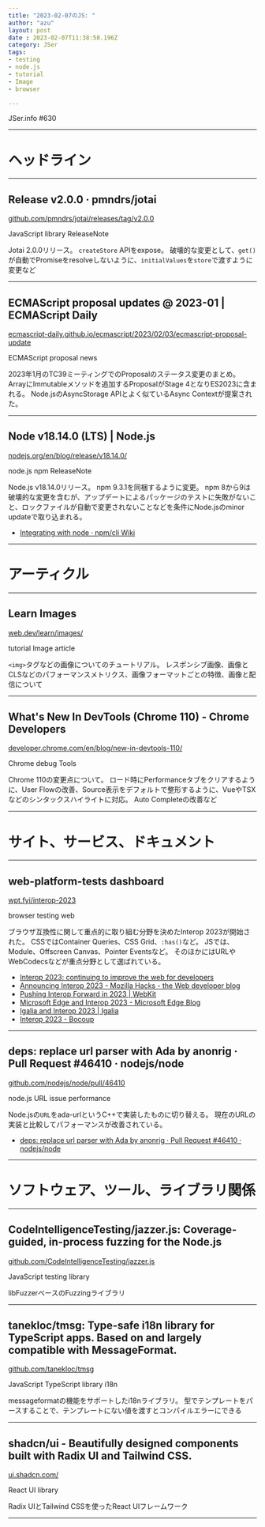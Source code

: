 ```yaml
---
title: "2023-02-07のJS: "
author: "azu"
layout: post
date : 2023-02-07T11:38:58.196Z
category: JSer
tags:
- testing
- node.js
- tutorial
- Image
- browser

---
```


JSer.info #630

----

<h1 class="site-genre">ヘッドライン</h1>

----

## Release v2.0.0 · pmndrs/jotai
[github.com/pmndrs/jotai/releases/tag/v2.0.0](https://github.com/pmndrs/jotai/releases/tag/v2.0.0 "Release v2.0.0 · pmndrs/jotai")
<p class="jser-tags jser-tag-icon"><span class="jser-tag">JavaScript</span> <span class="jser-tag">library</span> <span class="jser-tag">ReleaseNote</span></p>

Jotai 2.0.0リリース。
`createStore` APIをexpose。
破壊的な変更として、`get()`が自動でPromiseをresolveしないように、`initialValues`を`store`で渡すように変更など


----

## ECMAScript proposal updates @ 2023-01 | ECMAScript Daily
[ecmascript-daily.github.io/ecmascript/2023/02/03/ecmascript-proposal-update](https://ecmascript-daily.github.io/ecmascript/2023/02/03/ecmascript-proposal-update "ECMAScript proposal updates @ 2023-01 | ECMAScript Daily")
<p class="jser-tags jser-tag-icon"><span class="jser-tag">ECMAScript</span> <span class="jser-tag">proposal</span> <span class="jser-tag">news</span></p>

2023年1月のTC39ミーティングでのProposalのステータス変更のまとめ。
ArrayにImmutableメソッドを追加するProposalがStage 4となりES2023に含まれる。
Node.jsのAsyncStorage APIとよく似ているAsync Contextが提案された。


----

## Node v18.14.0 (LTS) | Node.js
[nodejs.org/en/blog/release/v18.14.0/](https://nodejs.org/en/blog/release/v18.14.0/ "Node v18.14.0 (LTS) | Node.js")
<p class="jser-tags jser-tag-icon"><span class="jser-tag">node.js</span> <span class="jser-tag">npm</span> <span class="jser-tag">ReleaseNote</span></p>

Node.js v18.14.0リリース。
npm 9.3.1を同梱するように変更。
npm 8から9は破壊的な変更を含むが、アップデートによるパッケージのテストに失敗がないこと、ロックファイルが自動で変更されないことなどを条件にNode.jsのminor updateで取り込まれる。

- [Integrating with node · npm/cli Wiki](https://github.com/npm/cli/wiki/Integrating-with-node "Integrating with node · npm/cli Wiki")

----
<h1 class="site-genre">アーティクル</h1>

----

## Learn Images
[web.dev/learn/images/](https://web.dev/learn/images/ "Learn Images")
<p class="jser-tags jser-tag-icon"><span class="jser-tag">tutorial</span> <span class="jser-tag">Image</span> <span class="jser-tag">article</span></p>

`<img>`タグなどの画像についてのチュートリアル。
レスポンシブ画像、画像とCLSなどのパフォーマンスメトリクス、画像フォーマットごとの特徴、画像と配信について


----

## What&#039;s New In DevTools (Chrome 110) - Chrome Developers
[developer.chrome.com/en/blog/new-in-devtools-110/](https://developer.chrome.com/en/blog/new-in-devtools-110/ "What&#039;s New In DevTools (Chrome 110) - Chrome Developers")
<p class="jser-tags jser-tag-icon"><span class="jser-tag">Chrome</span> <span class="jser-tag">debug</span> <span class="jser-tag">Tools</span></p>

Chrome 110の変更点について。
ロード時にPerformanceタブをクリアするように、User Flowの改善、Source表示をデフォルトで整形するように、VueやTSXなどのシンタックスハイライトに対応。
Auto Completeの改善など


----
<h1 class="site-genre">サイト、サービス、ドキュメント</h1>

----

## web-platform-tests dashboard
[wpt.fyi/interop-2023](https://wpt.fyi/interop-2023 "web-platform-tests dashboard")
<p class="jser-tags jser-tag-icon"><span class="jser-tag">browser</span> <span class="jser-tag">testing</span> <span class="jser-tag">web </span></p>

ブラウザ互換性に関して重点的に取り組む分野を決めたInterop 2023が開始された。
CSSではContainer Queries、CSS Grid、`:has()`など。
JSでは、Module、Offscreen Canvas、Pointer Eventsなど。
そのほかにはURLやWebCodecsなどが重点分野として選ばれている。

- [Interop 2023: continuing to improve the web for developers](https://web.dev/interop-2023/ "Interop 2023: continuing to improve the web for developers")
- [Announcing Interop 2023 - Mozilla Hacks - the Web developer blog](https://hacks.mozilla.org/2023/02/announcing-interop-2023/ "Announcing Interop 2023 - Mozilla Hacks - the Web developer blog")
- [Pushing Interop Forward in 2023 | WebKit](https://webkit.org/blog/13706/interop-2023/ "Pushing Interop Forward in 2023 | WebKit")
- [Microsoft Edge and Interop 2023 - Microsoft Edge Blog](https://blogs.windows.com/msedgedev/2023/02/01/microsoft-edge-and-interop-2023/ "Microsoft Edge and Interop 2023 - Microsoft Edge Blog")
- [Igalia and Interop 2023 | Igalia](https://www.igalia.com/news/2023/interop2023.html "Igalia and Interop 2023 | Igalia")
- [Interop 2023 - Bocoup](https://bocoup.com/blog/interop-2023 "Interop 2023 - Bocoup")

----

## deps: replace url parser with Ada by anonrig · Pull Request #46410 · nodejs/node
[github.com/nodejs/node/pull/46410](https://github.com/nodejs/node/pull/46410 "deps: replace url parser with Ada by anonrig · Pull Request #46410 · nodejs/node")
<p class="jser-tags jser-tag-icon"><span class="jser-tag">node.js</span> <span class="jser-tag">URL</span> <span class="jser-tag">issue</span> <span class="jser-tag">performance</span></p>

Node.jsの`URL`をada-urlというC++で実装したものに切り替える。
現在のURLの実装と比較してパフォーマンスが改善されている。

- [deps: replace url parser with Ada by anonrig · Pull Request #46410 · nodejs/node](https://github.com/nodejs/node/pull/46410 "deps: replace url parser with Ada by anonrig · Pull Request #46410 · nodejs/node")

----
<h1 class="site-genre">ソフトウェア、ツール、ライブラリ関係</h1>

----

## CodeIntelligenceTesting/jazzer.js: Coverage-guided, in-process fuzzing for the Node.js
[github.com/CodeIntelligenceTesting/jazzer.js](https://github.com/CodeIntelligenceTesting/jazzer.js "CodeIntelligenceTesting/jazzer.js: Coverage-guided, in-process fuzzing for the Node.js")
<p class="jser-tags jser-tag-icon"><span class="jser-tag">JavaScript</span> <span class="jser-tag">testing</span> <span class="jser-tag">library</span></p>

libFuzzerベースのFuzzingライブラリ


----

## tanekloc/tmsg: Type-safe i18n library for TypeScript apps. Based on and largely compatible with MessageFormat.
[github.com/tanekloc/tmsg](https://github.com/tanekloc/tmsg "tanekloc/tmsg: Type-safe i18n library for TypeScript apps. Based on and largely compatible with MessageFormat.")
<p class="jser-tags jser-tag-icon"><span class="jser-tag">JavaScript</span> <span class="jser-tag">TypeScript</span> <span class="jser-tag">library</span> <span class="jser-tag">i18n</span></p>

messageformatの機能をサポートしたi18nライブラリ。
型でテンプレートをパースすることで、テンプレートにない値を渡すとコンパイルエラーにできる


----

## shadcn/ui - Beautifully designed components built with Radix UI and Tailwind CSS.
[ui.shadcn.com/](https://ui.shadcn.com/ "shadcn/ui - Beautifully designed components built with Radix UI and Tailwind CSS.")
<p class="jser-tags jser-tag-icon"><span class="jser-tag">React</span> <span class="jser-tag">UI</span> <span class="jser-tag">library</span></p>

Radix UIとTailwind CSSを使ったReact UIフレームワーク


----
